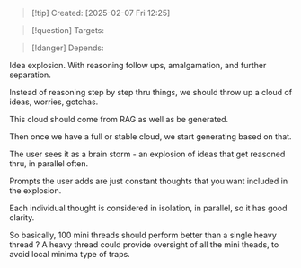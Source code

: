 
>[!tip] Created: [2025-02-07 Fri 12:25]

>[!question] Targets: 

>[!danger] Depends: 

Idea explosion.
With reasoning follow ups, amalgamation, and further separation.

Instead of reasoning step by step thru things, we should throw up a cloud of ideas, worries, gotchas.

This cloud should come from RAG as well as be generated.

Then once we have a full or stable cloud, we start generating based on that.

The user sees it as a brain storm - an explosion of ideas that get reasoned thru, in parallel often.

Prompts the user adds are just constant thoughts that you want included in the explosion.

Each individual thought is considered in isolation, in parallel, so it has good clarity.

So basically, 100 mini threads should perform better than a single heavy thread ?  A heavy thread could provide oversight of all the mini theads, to avoid local minima type of traps.